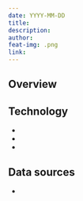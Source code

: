 ```yaml
---
date: YYYY-MM-DD
title: 
description: 
author: 
feat-img: .png
link: 
---
```


## Overview



## Technology

* 
* 
* 

## Data sources

* 